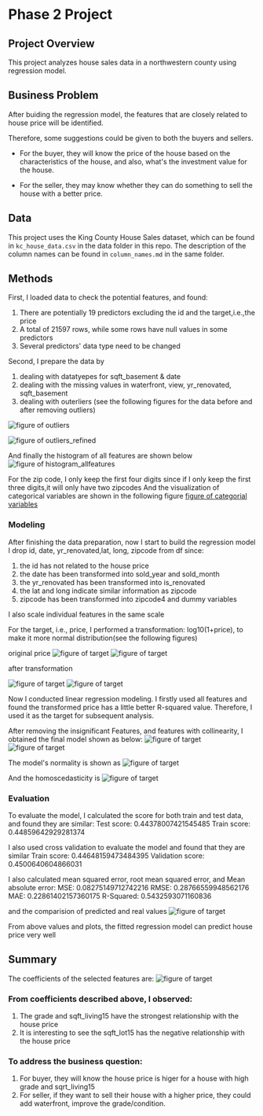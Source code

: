 # Phase 2 Project


## Project Overview

This project analyzes house sales data in a northwestern county using regression model.


## Business Problem

After buiding the regression model, the features that are closely related to house price will be identified. 

Therefore, some suggestions could be given to both the buyers and sellers.

* For the buyer, they will know the price of the house based on the characteristics of the house, and also, what's the investment value for the house.

* For the seller, they may know whether they can do something to sell the house with a better price.


## Data

This project uses the King County House Sales dataset, which can be found in  `kc_house_data.csv` in the data folder in this repo. 
The description of the column names can be found in `column_names.md` in the same folder.




## Methods
First, I loaded data to check the potential features, and found:
1) There are potentially 19 predictors excluding the id and the target,i.e.,the price
2) A total of 21597 rows, while some rows have null values in some predictors
3) Several predictors' data type need to be changed

Second, I prepare the data by 
1) dealing with datatyepes for sqft_basement & date
2) dealing with the missing values in waterfront, view, yr_renovated, sqft_basement
3) dealing with outerliers (see the following figures for the data before and after removing outliers)

![figure of outliers](Figs/outliers.png)

![figure of outliers_refined](Figs/outliers_refined.png)

And finally the histogram of all features are shown below
![figure of histogram_allfeatures](Figs/histogram_allfeatures.png)

For the zip code, I only keep the first four digits since if I only keep the first three digits,it will only have two zipcodes
And the visualization of categorical variables are shown in the following figure
[figure of categorial variables](Figs/boxplot_categorialvar.png)


### Modeling
After finishing the data preparation, now I start to build the regression model
I drop id, date, yr_renovated,lat, long, zipcode from df since:
1) the id has not related to the house price
2) the date has been transformed into sold_year and sold_month
3) the yr_renovated has been transformed into is_renovated
4) the lat and long indicate similar information as zipcode
5) zipcode has been transformed into zipcode4 and dummy variables

I also scale individual features in the same scale

For the target, i.e., price, I performed a transformation: log10(1+price), to make it more normal distribution(see the following figures)

original price
![figure of target](Figs/target_ori.png)
![figure of target](Figs/target_ori_prob.png)

after transformation

![figure of target](Figs/target_log1p.png)
![figure of target](Figs/target_log1p_prob.png)

Now I conducted linear regression modeling. I firstly used all features and found the transformed price has a little better R-squared value. 
Therefore, I used it as the target for subsequent analysis.

After removing the insignificant Features, and features with collinearity, I obtained the final model shown as below:
![figure of target](Figs/OLSFinalModel1.png)
![figure of target](Figs/OLSFinalModel2.png)

The model's normality is shown as
![figure of target](Figs/model_normality.png)

And the homoscedasticity is
![figure of target](Figs/model_homoscedasticity.png)


### Evaluation
To evaluate the model, I calculated the score for both train and test data, and found they are similar:
Test score:   0.44378007421545485
Train score:  0.44859642929281374

I also used cross validation to evaluate the model and found that they are similar
Train score:      0.44648159473484395
Validation score: 0.4500640604866031

I also calculated mean squared error, root mean squared error, and Mean absolute error:
MSE:        0.08275149712742216
RMSE:       0.28766559948562176
MAE:        0.22861402157360175
R-Squared:  0.5432593071160836

and the comparision of predicted and real values
![figure of target](Figs/prediction.png)

From above values and plots, the fitted regression model can predict house price very well

## Summary
The coefficients of the selected features are:
![figure of target](Figs/Finalbeta.PNG)

### From coefficients described above, I observed:
1) The grade and sqft_living15 have the strongest relationship with the house price
2) It is interesting to see the sqft_lot15 has the negative relationship with the house price
### To address the business question:
1) For buyer, they will know the house price is higer for a house with high grade and sqrt_living15
2) For seller, if they want to sell their house with a higher price, they could add waterfront, improve the grade/condition.
